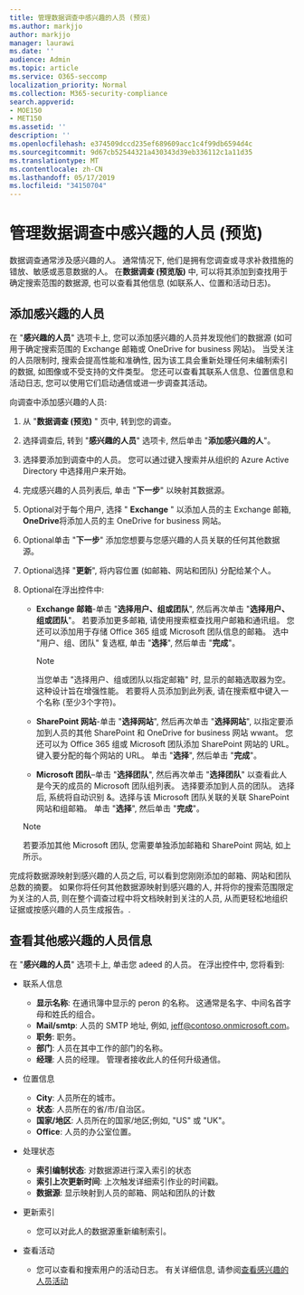 ```yaml
---
title: 管理数据调查中感兴趣的人员 (预览)
ms.author: markjjo
author: markjjo
manager: laurawi
ms.date: ''
audience: Admin
ms.topic: article
ms.service: O365-seccomp
localization_priority: Normal
ms.collection: M365-security-compliance
search.appverid:
- MOE150
- MET150
ms.assetid: ''
description: ''
ms.openlocfilehash: e374509dccd235ef689609acc1c4f99db6594d4c
ms.sourcegitcommit: 9d67cb52544321a430343d39eb336112c1a11d35
ms.translationtype: MT
ms.contentlocale: zh-CN
ms.lasthandoff: 05/17/2019
ms.locfileid: "34150704"
---
```

# <a name="manage-people-of-interest-in-data-investigations-preview"></a>管理数据调查中感兴趣的人员 (预览)

数据调查通常涉及感兴趣的人。 通常情况下, 他们是拥有您调查或寻求补救措施的错放、敏感或恶意数据的人。 在**数据调查 (预览版)** 中, 可以将其添加到查找用于确定搜索范围的数据源, 也可以查看其他信息 (如联系人、位置和活动日志)。 


## <a name="add-people-of-interest"></a>添加感兴趣的人员

在 "**感兴趣的人员**" 选项卡上, 您可以添加感兴趣的人员并发现他们的数据源 (如可用于确定搜索范围的 Exchange 邮箱或 OneDrive for business 网站)。 当受关注的人员限制时, 搜索会提高性能和准确性, 因为该工具会重新处理任何未编制索引的数据, 如图像或不受支持的文件类型。 您还可以查看其联系人信息、位置信息和活动日志, 您可以使用它们启动通信或进一步调查其活动。 

向调查中添加感兴趣的人员:

1. 从 "**数据调查 (预览)** " 页中, 转到您的调查。
 
2. 选择调查后, 转到 "**感兴趣的人员**" 选项卡, 然后单击 "**添加感兴趣的人**"。 
 
3. 选择要添加到调查中的人员。 您可以通过键入搜索并从组织的 Azure Active Directory 中选择用户来开始。
 
4. 完成感兴趣的人员列表后, 单击 "**下一步**" 以映射其数据源。 

5. Optional对于每个用户, 选择 " **Exchange** " 以添加人员的主 Exchange 邮箱, **OneDrive**将添加人员的主 OneDrive for business 网站。

6. Optional单击 "**下一步**" 添加您想要与您感兴趣的人员关联的任何其他数据源。

7. Optional选择 "**更新**", 将内容位置 (如邮箱、网站和团队) 分配给某个人。 

8. Optional在浮出控件中:
   
    -  **Exchange 邮箱**-单击 "**选择用户、组或团队**", 然后再次单击 "**选择用户、组或团队**"。 若要添加更多邮箱, 请使用搜索框查找用户邮箱和通讯组。 您还可以添加用于存储 Office 365 组或 Microsoft 团队信息的邮箱。 选中 "用户、组、团队" 复选框, 单击 "**选择**", 然后单击 "**完成**"。

        > [!NOTE]
        > 当您单击 "选择用户、组或团队以指定邮箱" 时, 显示的邮箱选取器为空。 这种设计旨在增强性能。 若要将人员添加到此列表, 请在搜索框中键入一个名称 (至少3个字符)。
     
     - **SharePoint 网站**-单击 "**选择网站**", 然后再次单击 "**选择网站**", 以指定要添加到人员的其他 SharePoint 和 OneDrive for business 网站 wwant。 您还可以为 Office 365 组或 Microsoft 团队添加 SharePoint 网站的 URL。 键入要分配的每个网站的 URL。 单击 "**选择**", 然后单击 "**完成**"。
     - **Microsoft 团队**–单击 "**选择团队**", 然后再次单击 "**选择团队**" 以查看此人是今天的成员的 Microsoft 团队组列表。 选择要添加到人员的团队。 选择后, 系统将自动识别 &。选择与该 Microsoft 团队关联的关联 SharePoint 网站和组邮箱。 单击 "**选择**", 然后单击 "**完成**"。
        
      > [!NOTE]
      > 若要添加其他 Microsoft 团队, 您需要单独添加邮箱和 SharePoint 网站, 如上所示。

完成将数据源映射到感兴趣的人员之后, 可以看到您刚刚添加的邮箱、网站和团队总数的摘要。 如果你将任何其他数据源映射到感兴趣的人, 并将你的搜索范围限定为关注的人员, 则在整个调查过程中将文档映射到关注的人员, 从而更轻松地组织证据或按感兴趣的人员生成报告。. 

## <a name="view-additional-people-of-interest-information"></a>查看其他感兴趣的人员信息

在 "**感兴趣的人员**" 选项卡上, 单击您 adeed 的人员。 在浮出控件中, 您将看到:

- 联系人信息

  - **显示名称**: 在通讯簿中显示的 peron 的名称。 这通常是名字、中间名首字母和姓氏的组合。
  - **Mail/smtp**: 人员的 SMTP 地址, 例如, jeff@contoso.onmicrosoft.com。  
  - **职务**: 职务。
  - **部门**: 人员在其中工作的部门的名称。
  - **经理**: 人员的经理。 管理者接收此人的任何升级通信。
  
- 位置信息

  - **City**: 人员所在的城市。
  - **状态**: 人员所在的省/市/自治区。
  - **国家/地区**: 人员所在的国家/地区;例如, "US" 或 "UK"。
  - **Office**: 人员的办公室位置。

- 处理状态

  - **索引编制状态**: 对数据源进行深入索引的状态
  - **索引上次更新时间**: 上次触发详细索引作业的时间戳。
  - **数据源**: 显示映射到人员的邮箱、网站和团队的计数

- 更新索引
    - 您可以对此人的数据源重新编制索引。 

- 查看活动 

    - 您可以查看和搜索用户的活动日志。 有关详细信息, 请参阅[查看感兴趣的人员活动](view-people-of-interest-activity.md) 
